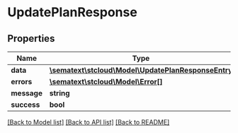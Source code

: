 # UpdatePlanResponse

## Properties

| Name        | Type                                                                              | Description | Notes      |
| ----------- | --------------------------------------------------------------------------------- | ----------- | ---------- |
| **data**    | [**\sematext\stcloud\Model\UpdatePlanResponseEntry**](UpdatePlanResponseEntry.md) |             | [optional] |
| **errors**  | [**\sematext\stcloud\Model\Error[]**](Error.md)                                   |             | [optional] |
| **message** | **string**                                                                        |             | [optional] |
| **success** | **bool**                                                                          |             | [optional] |

[[Back to Model list]](../../README.md#documentation-for-models) [[Back to API list]](../../README.md#documentation-for-api-endpoints) [[Back to README]](../../README.md)
